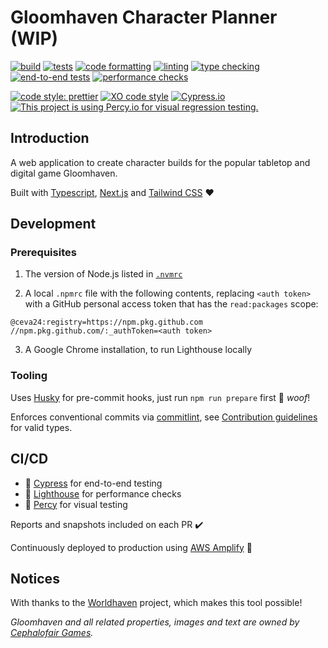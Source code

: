 # Gloomhaven Character Planner (WIP)

[![build](https://github.com/ceva24/gloomhaven-character-planner/actions/workflows/build.yml/badge.svg)](https://github.com/ceva24/gloomhaven-character-planner/actions/workflows/build.yml)
[![tests](https://github.com/ceva24/gloomhaven-character-planner/actions/workflows/test.yml/badge.svg)](https://github.com/ceva24/gloomhaven-character-planner/actions/workflows/test.yml)
[![code formatting](https://github.com/ceva24/gloomhaven-character-planner/actions/workflows/check-format.yml/badge.svg)](https://github.com/ceva24/gloomhaven-character-planner/actions/workflows/check-format.yml)
[![linting](https://github.com/ceva24/gloomhaven-character-planner/actions/workflows/lint.yml/badge.svg)](https://github.com/ceva24/gloomhaven-character-planner/actions/workflows/lint.yml)
[![type checking](https://github.com/ceva24/gloomhaven-character-planner/actions/workflows/check-types.yml/badge.svg)](https://github.com/ceva24/gloomhaven-character-planner/actions/workflows/check-types.yml)
[![end-to-end tests](https://github.com/ceva24/gloomhaven-character-planner/actions/workflows/test-e2e.yml/badge.svg)](https://github.com/ceva24/gloomhaven-character-planner/actions/workflows/test-e2e.yml)
[![performance checks](https://github.com/ceva24/gloomhaven-character-planner/actions/workflows/performance-checks.yml/badge.svg)](https://github.com/ceva24/gloomhaven-character-planner/actions/workflows/performance-checks.yml)

[![code style: prettier](https://img.shields.io/badge/code_style-prettier-ff69b4.svg)](https://github.com/prettier/prettier)
[![XO code style](https://img.shields.io/badge/code_style-XO-5ed9c7.svg)](https://github.com/xojs/xo)
[![Cypress.io](https://img.shields.io/badge/tested%20with-Cypress-04C38E.svg)](https://www.cypress.io)
[![This project is using Percy.io for visual regression testing.](https://percy.io/static/images/percy-badge.svg)](https://percy.io/788e43c2/gloomhaven-character-planner/)

## Introduction

A web application to create character builds for the popular tabletop and digital game Gloomhaven.

Built with [Typescript](https://www.typescriptlang.org), [Next.js](https://nextjs.org) and [Tailwind CSS](https://tailwindcss.com) ❤️

## Development

### Prerequisites

1. The version of Node.js listed in [`.nvmrc`](.nvmrc)

2. A local `.npmrc` file with the following contents, replacing `<auth token>` with a GitHub personal access token that has the `read:packages` scope:

```
@ceva24:registry=https://npm.pkg.github.com
//npm.pkg.github.com/:_authToken=<auth token>
```

3. A Google Chrome installation, to run Lighthouse locally

### Tooling

Uses [Husky](https://typicode.github.io/husky/) for pre-commit hooks, just run `npm run prepare` first 🐶 _woof_!

Enforces conventional commits via [commitlint](https://github.com/conventional-changelog/commitlint), see [Contribution guidelines](docs/CONTRIBUTING.md) for valid types.

## CI/CD

-   🌳 [Cypress](https://dashboard.cypress.io/projects/zbs72n) for end-to-end testing
-   🚦 [Lighthouse](https://github.com/GoogleChrome/lighthouse-ci) for performance checks
-   🦔 [Percy](https://percy.io/788e43c2/gloomhaven-character-planner) for visual testing

Reports and snapshots included on each PR ✔️

Continuously deployed to production using [AWS Amplify](https://aws.amazon.com/amplify) 🚀

## Notices

With thanks to the [Worldhaven](https://github.com/any2cards/worldhaven) project, which makes this tool possible!

_Gloomhaven and all related properties, images and text are owned by [Cephalofair Games](https://cephalofair.com)._
